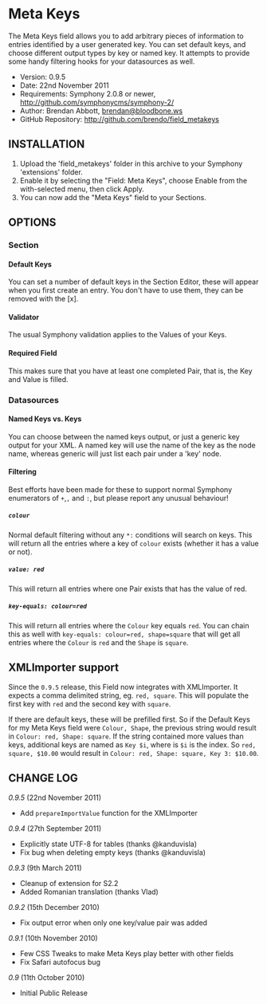 # Meta Keys

The Meta Keys field allows you to add arbitrary pieces of information to entries
identified by a user generated key. You can set default keys, and choose different
output types by key or named key. It attempts to provide some handy filtering hooks
for your datasources as well.

- Version: 0.9.5
- Date: 22nd November 2011
- Requirements: Symphony 2.0.8 or newer, <http://github.com/symphonycms/symphony-2/>
- Author: Brendan Abbott, brendan@bloodbone.ws
- GitHub Repository: <http://github.com/brendo/field_metakeys>

## INSTALLATION

1. Upload the 'field_metakeys' folder in this archive to your Symphony 'extensions' folder.
2. Enable it by selecting the "Field: Meta Keys", choose Enable from the with-selected menu, then click Apply.
3. You can now add the "Meta Keys" field to your Sections.

## OPTIONS

### Section
#### Default Keys
You can set a number of default keys in the Section Editor, these will appear when you
first create an entry. You don't have to use them, they can be removed with the [x].

#### Validator
The usual Symphony validation applies to the Values of your Keys.

#### Required Field
This makes sure that you have at least one completed Pair, that is, the Key and Value is
filled.

### Datasources
#### Named Keys vs. Keys
You can choose between the named keys output, or just a generic key output for your XML.
A named key will use the name of the key as the node name, whereas generic will just list
each pair under a 'key' node.

#### Filtering
Best efforts have been made for these to support normal Symphony enumerators of `+`,`,` and `:`,
but please report any unusual behaviour!

##### `colour`
Normal default filtering without any `*:` conditions will search on keys. This will return all
the entries where a key of `colour` exists (whether it has a value or not).

##### `value: red`
This will return all entries where one Pair exists that has the value of red.

##### `key-equals: colour=red`
This will return all entries where the `Colour` key equals `red`. You can chain this as well with
`key-equals: colour=red, shape=square` that will get all entries where the `Colour` is `red` and
the `Shape` is `square`.

## XMLImporter support

Since the `0.9.5` release, this Field now integrates with XMLImporter. It expects a comma delimited
string, eg. `red, square`. This will populate the first key with `red` and the second key with `square`.

If there are default keys, these will be prefilled first. So if the Default Keys for my Meta Keys field
were `Colour, Shape`, the previous string would result in `Colour: red, Shape: square`. If the
string contained more values than keys, additional keys are named as `Key $i`, where is `$i` is the
index. So `red, square, $10.00` would result in `Colour: red, Shape: square, Key 3: $10.00`.

## CHANGE LOG

*0.9.5* (22nd November 2011)

- Add `prepareImportValue` function for the XMLImporter

*0.9.4* (27th September 2011)

- Explicitly state UTF-8 for tables (thanks @kanduvisla)
- Fix bug when deleting empty keys (thanks @kanduvisla)

*0.9.3* (9th March 2011)

- Cleanup of extension for S2.2
- Added Romanian translation (thanks Vlad)

*0.9.2* (15th December 2010)

- Fix output error when only one key/value pair was added

*0.9.1* (10th November 2010)

- Few CSS Tweaks to make Meta Keys play better with other fields
- Fix Safari autofocus bug

*0.9* (11th October 2010)

- Initial Public Release